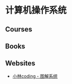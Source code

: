 # 计算机操作系统

## Courses

## Books

## Websites

- [小林coding - 图解系统](https://xiaolincoding.com/os/)



